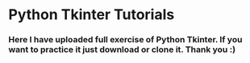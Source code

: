 # Python Tkinter Tutorials

### Here I have uploaded full exercise of Python Tkinter. If you want to practice it just download or clone it. Thank you :)
<br/>

